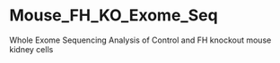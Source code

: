 # Mouse_FH_KO_Exome_Seq
Whole Exome Sequencing Analysis of Control and FH knockout mouse kidney cells
